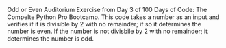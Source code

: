Odd or Even Auditorium Exercise from Day 3 of 100 Days of Code: The Compelte Python Pro Bootcamp.
This code takes a number as an input and verifies if it is divisible by 2 with no remainder; if so it determines the number is even. 
If the number is not divisbile by 2 with no remainder; it determines the number is odd. 
